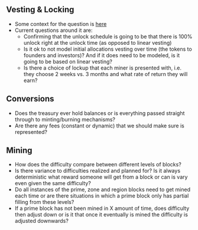 ## Vesting & Locking

- Some context for the question is [here](https://github.com/BlockScience/Quai-Macro-Model/issues/6)
- Current questions around it are:
    - Confirming that the unlock schedule is going to be that there is 100% unlock right at the unlock time (as opposed to linear vesting)
    - Is it ok to not model initial allocations vesting over time (the tokens to founders and investors)? And if it does need to be modeled, is it going to be based on linear vesting?
    - Is there a choice of lockup that each miner is presented with, i.e. they choose 2 weeks vs. 3 months and what rate of return they will earn?

## Conversions

- Does the treasury ever hold balances or is everything passed straight through to minting/burning mechanisms?
- Are there any fees (constant or dynamic) that we should make sure is represented? 

## Mining

- How does the difficulty compare between different levels of blocks?
- Is there variance to difficulties realized and planned for? Is it always deterministic what reward someone will get from a block or can is vary even given the same difficulty?
- Do all instances of the prime, zone and region blocks need to get mined each time or are there situations in which a prime block only has partial filling from these levels?
- If a prime block has not been mined in X amount of time, does difficulty then adjust down or is it that once it eventually is mined the difficulty is adjusted downwards?